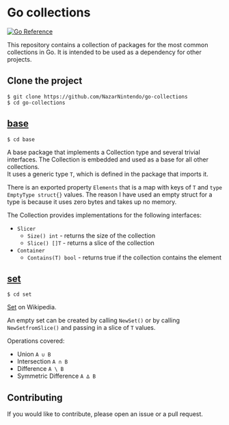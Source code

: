 # Go collections

[![Go Reference](https://pkg.go.dev/badge/golang.org/x/example.svg)](https://pkg.go.dev/github.com/NazarNintendo/go-collections)

This repository contains a collection of packages for the most common collections
in Go. It is intended to be used as a dependency for other projects.

## Clone the project

```
$ git clone https://github.com/NazarNintendo/go-collections
$ cd go-collections
```
## [base](base/)

```
$ cd base
```
A base package that implements a Collection type and several trivial interfaces. 
The Collection is embedded and used as a base for all other collections.  
It uses a generic type `T`, which is defined in the package that imports it.

There is an exported property `Elements` that is a map with keys of `T` and `type EmptyType struct{}` values. The reason I have used an empty struct for a type is because it uses zero bytes and takes up no memory.

The Collection provides implementations for the following interfaces: 

* `Slicer`
  * `Size() int` - returns the size of the collection
  * `Slice() []T` - returns a slice of the collection
* `Container`
  * `Contains(T) bool` - returns true if the collection contains the element 


## [set](set/)

```
$ cd set
```
[Set](https://en.wikipedia.org/wiki/Set_(abstract_data_type)) on Wikipedia.  

An empty set can be created by calling `NewSet()` or by calling `NewSetfromSlice()` and passing in a slice of `T` values.

Operations covered:

* Union `A ∪ B`
* Intersection `A ∩ B`
* Difference `A \ B`
* Symmetric Difference `A ∆ B`

## Contributing

If you would like to contribute, please open an issue or a pull request.